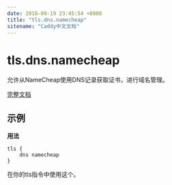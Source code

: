 ```yaml
---
date: 2018-09-19 23:45:54 +0800
title: "tls.dns.namecheap"
sitename: "Caddy中文文档"
---
```


# tls.dns.namecheap

允许从NameCheap使用DNS记录获取证书，进行域名管理。

[完整文档](https://github.com/caddyserver/dnsproviders/blob/master/README.md)

## 示例

__用法__

```caddy
tls {
    dns namecheap
}
```

在你的tls指令中使用这个。